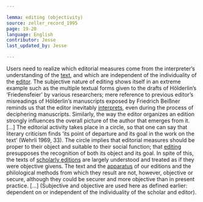 ```yaml
---

lemma: editing (objectivity)
source: zeller_record_1995
page: 19-20
language: English
contributor: Jesse
last_updated_by: Jesse

---
```

Users need to realize which editorial measures come from the interpreter’s understanding of the [text](text.md), and which are independent of the individuality of the [editor](editorScholarly.md). The subjective nature of editing shows itself in an extreme example such as the multiple textual forms given to the drafts of Hölderlin’s ‘Friedensfeier’ by various researchers; mere reference to previous editor’s misreadings of Hölderlin’s manuscripts exposed by Friedrich Beißner reminds us that the editor inevitably [interprets](editorInterpretation.html), even during the process of deciphering manuscripts. Similarly, the way the editor organizes an edition strongly influences the overall picture of the author that emerges from it. […] The editorial activity takes place in a circle, so that one can say that literary criticism finds ‘its point of departure and its goal in the work on the text’ (Wehrli 1969, 33). The circle implies that editorial measures should be proper to their object and suitable to their social function; that [editing](editing.html) presupposes the recognition of both its object and its goal. In spite of this, the texts of [scholarly editions](editionScholarly.html) are largely understood and treated as if they were objective givens. The text and the [apparatus](apparatusCritical.html) of our editions and the philological methods from which they result are not, however, objective or secure, although they could be securer and more objective than in present practice. […] (Subjective and objective are used here as defined earlier: dependent on or independent of the individuality of the scholar and editor).
